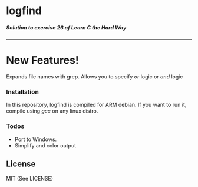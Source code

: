 # logfind
##### Solution to exercise 26 of *Learn C the Hard Way*
***

# New Features!

Expands file names with grep.
Allows you to specify *or* logic or *and* logic

### Installation

In this repository, logfind is compiled for ARM debian. If you want to run it, compile using *gcc* on any linux distro.

### Todos

 - Port to Windows.
 - Simplify and color output

License
----

MIT
(See LICENSE)